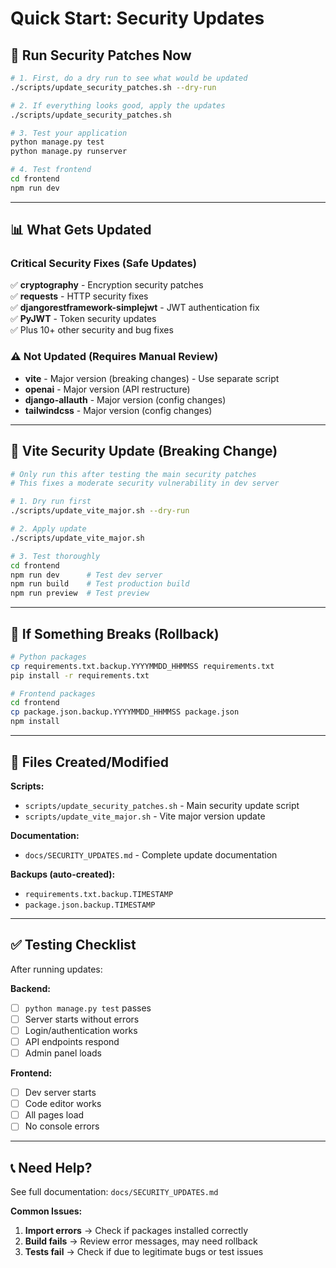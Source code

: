 # Quick Start: Security Updates

## 🚀 Run Security Patches Now

```bash
# 1. First, do a dry run to see what would be updated
./scripts/update_security_patches.sh --dry-run

# 2. If everything looks good, apply the updates
./scripts/update_security_patches.sh

# 3. Test your application
python manage.py test
python manage.py runserver

# 4. Test frontend
cd frontend
npm run dev
```

---

## 📊 What Gets Updated

### Critical Security Fixes (Safe Updates)
✅ **cryptography** - Encryption security patches  
✅ **requests** - HTTP security fixes  
✅ **djangorestframework-simplejwt** - JWT authentication fix  
✅ **PyJWT** - Token security updates  
✅ Plus 10+ other security and bug fixes

### ⚠️ Not Updated (Requires Manual Review)
- **vite** - Major version (breaking changes) - Use separate script
- **openai** - Major version (API restructure)
- **django-allauth** - Major version (config changes)
- **tailwindcss** - Major version (config changes)

---

## 🔧 Vite Security Update (Breaking Change)

```bash
# Only run this after testing the main security patches
# This fixes a moderate security vulnerability in dev server

# 1. Dry run first
./scripts/update_vite_major.sh --dry-run

# 2. Apply update
./scripts/update_vite_major.sh

# 3. Test thoroughly
cd frontend
npm run dev      # Test dev server
npm run build    # Test production build
npm run preview  # Test preview
```

---

## 🔄 If Something Breaks (Rollback)

```bash
# Python packages
cp requirements.txt.backup.YYYYMMDD_HHMMSS requirements.txt
pip install -r requirements.txt

# Frontend packages
cd frontend
cp package.json.backup.YYYYMMDD_HHMMSS package.json
npm install
```

---

## 📝 Files Created/Modified

**Scripts:**
- `scripts/update_security_patches.sh` - Main security update script
- `scripts/update_vite_major.sh` - Vite major version update

**Documentation:**
- `docs/SECURITY_UPDATES.md` - Complete update documentation

**Backups (auto-created):**
- `requirements.txt.backup.TIMESTAMP`
- `package.json.backup.TIMESTAMP`

---

## ✅ Testing Checklist

After running updates:

**Backend:**
- [ ] `python manage.py test` passes
- [ ] Server starts without errors
- [ ] Login/authentication works
- [ ] API endpoints respond
- [ ] Admin panel loads

**Frontend:**
- [ ] Dev server starts
- [ ] Code editor works
- [ ] All pages load
- [ ] No console errors

---

## 📞 Need Help?

See full documentation: `docs/SECURITY_UPDATES.md`

**Common Issues:**
1. **Import errors** → Check if packages installed correctly
2. **Build fails** → Review error messages, may need rollback
3. **Tests fail** → Check if due to legitimate bugs or test issues
